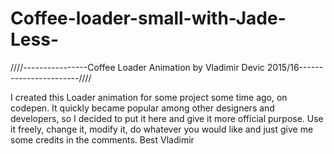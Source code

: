 # Coffee-loader-small-with-Jade-Less-
////----------------Coffee Loader Animation by Vladimir Devic 2015/16-----------------------////

I created this Loader animation for some project some time ago, on codepen. 
It quickly became popular among other designers and developers, so I decided to put it here and give it more official purpose.
Use it freely, change it, modify it, do whatever you would like and just give me some credits in the comments. 
Best
Vladimir


